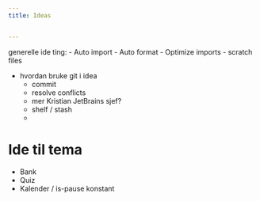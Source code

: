 ```yaml
---
title: Ideas


---
```


generelle ide ting:
    - Auto import
    - Auto format
    - Optimize imports
    - scratch files


- hvordan bruke git i idea
  - commit
  - resolve conflicts
  - mer Kristian JetBrains sjef? 
  - shelf / stash
  - 





# Ide til tema

- Bank
- Quiz
- Kalender / is-pause konstant



